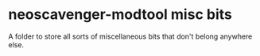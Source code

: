 # neoscavenger-modtool misc bits

A folder to store all sorts of miscellaneous bits that don't belong anywhere else.
